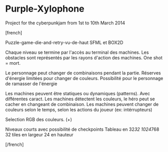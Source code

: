Purple-Xylophone
================

 Project for the cyberpunkjam from 1st to 10th March 2014
 
[french]
 
Puzzle-game-die-and-retry-vu-de-haut
SFML et BOX2D

Chaque niveau se termine par l'accès au terminal des machines.
Les obstacles sont représentés par les rayons d'action des machines.
One shot = mort.

Le personnage peut changer de combinaisons pendant la partie.
Réserves d'énergie limitées pour changer de couleurs.
Possibilité pour le personnage de ramasser de l'énergie

Les machines peuvent être statiques ou dynamiques (patterns). Avec différentes caract.
Les machines détectent les couleurs, le héro peut se cacher en changeant de combinaison.
Les machines peuvent changer de couleurs selon le temps, selon les actions du joueur (ex: intérrupteurs)

Selection RGB des couleurs. (+)

Niveaux courts avec possibilité de checkpoints
Tableau en 32*32 1024*768 32 tiles en largeur 24 en hauteur

[/french]

